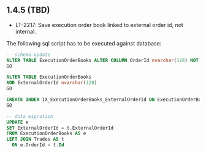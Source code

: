 ## 1.4.5 (TBD)

* LT-2217: Save execution order book linked to external order id, not internal.

The following sql script has to be executed against database:

```sql
-- schema update
ALTER TABLE ExecutionOrderBooks ALTER COLUMN OrderId nvarchar(128) NOT NULL
GO

ALTER TABLE ExecutionOrderBooks
ADD ExternalOrderId nvarchar(128)
GO

CREATE INDEX IX_ExecutionOrderBooks_ExternalOrderId ON ExecutionOrderBooks (ExternalOrderId) include (Spread)
GO

-- data migration
UPDATE e
SET ExternalOrderId = t.ExternalOrderId
FROM ExecutionOrderBooks AS e
LEFT JOIN Trades AS t
  ON e.OrderId = t.Id
```